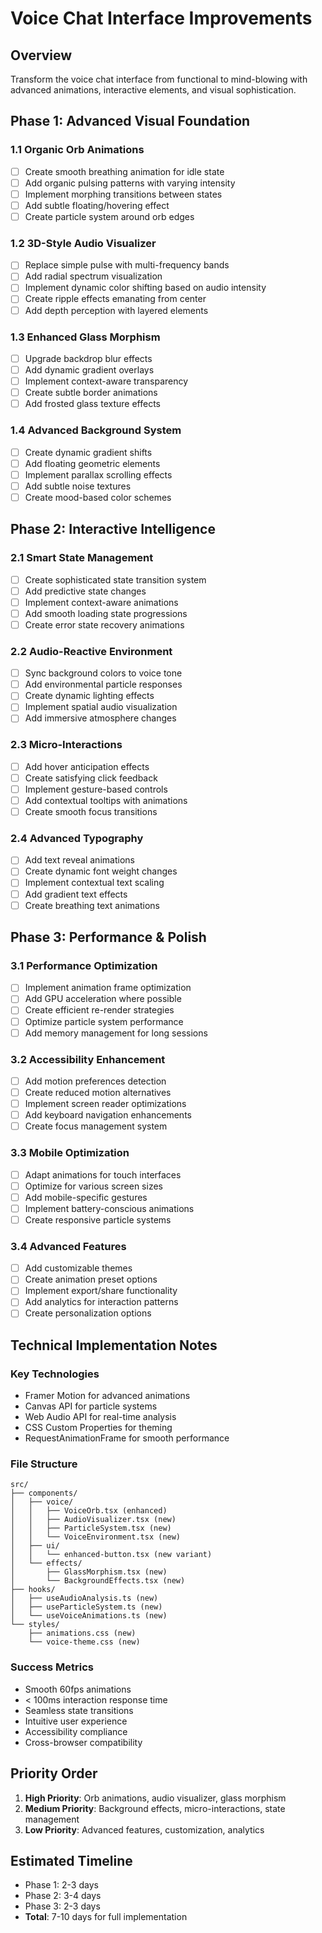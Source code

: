 # Voice Chat Interface Improvements

## Overview
Transform the voice chat interface from functional to mind-blowing with advanced animations, interactive elements, and visual sophistication.

## Phase 1: Advanced Visual Foundation

### 1.1 Organic Orb Animations
- [ ] Create smooth breathing animation for idle state
- [ ] Add organic pulsing patterns with varying intensity
- [ ] Implement morphing transitions between states
- [ ] Add subtle floating/hovering effect
- [ ] Create particle system around orb edges

### 1.2 3D-Style Audio Visualizer
- [ ] Replace simple pulse with multi-frequency bands
- [ ] Add radial spectrum visualization
- [ ] Implement dynamic color shifting based on audio intensity
- [ ] Create ripple effects emanating from center
- [ ] Add depth perception with layered elements

### 1.3 Enhanced Glass Morphism
- [ ] Upgrade backdrop blur effects
- [ ] Add dynamic gradient overlays
- [ ] Implement context-aware transparency
- [ ] Create subtle border animations
- [ ] Add frosted glass texture effects

### 1.4 Advanced Background System
- [ ] Create dynamic gradient shifts
- [ ] Add floating geometric elements
- [ ] Implement parallax scrolling effects
- [ ] Add subtle noise textures
- [ ] Create mood-based color schemes

## Phase 2: Interactive Intelligence

### 2.1 Smart State Management
- [ ] Create sophisticated state transition system
- [ ] Add predictive state changes
- [ ] Implement context-aware animations
- [ ] Add smooth loading state progressions
- [ ] Create error state recovery animations

### 2.2 Audio-Reactive Environment
- [ ] Sync background colors to voice tone
- [ ] Add environmental particle responses
- [ ] Create dynamic lighting effects
- [ ] Implement spatial audio visualization
- [ ] Add immersive atmosphere changes

### 2.3 Micro-Interactions
- [ ] Add hover anticipation effects
- [ ] Create satisfying click feedback
- [ ] Implement gesture-based controls
- [ ] Add contextual tooltips with animations
- [ ] Create smooth focus transitions

### 2.4 Advanced Typography
- [ ] Add text reveal animations
- [ ] Create dynamic font weight changes
- [ ] Implement contextual text scaling
- [ ] Add gradient text effects
- [ ] Create breathing text animations

## Phase 3: Performance & Polish

### 3.1 Performance Optimization
- [ ] Implement animation frame optimization
- [ ] Add GPU acceleration where possible
- [ ] Create efficient re-render strategies
- [ ] Optimize particle system performance
- [ ] Add memory management for long sessions

### 3.2 Accessibility Enhancement
- [ ] Add motion preferences detection
- [ ] Create reduced motion alternatives
- [ ] Implement screen reader optimizations
- [ ] Add keyboard navigation enhancements
- [ ] Create focus management system

### 3.3 Mobile Optimization
- [ ] Adapt animations for touch interfaces
- [ ] Optimize for various screen sizes
- [ ] Add mobile-specific gestures
- [ ] Implement battery-conscious animations
- [ ] Create responsive particle systems

### 3.4 Advanced Features
- [ ] Add customizable themes
- [ ] Create animation preset options
- [ ] Implement export/share functionality
- [ ] Add analytics for interaction patterns
- [ ] Create personalization options

## Technical Implementation Notes

### Key Technologies
- Framer Motion for advanced animations
- Canvas API for particle systems
- Web Audio API for real-time analysis
- CSS Custom Properties for theming
- RequestAnimationFrame for smooth performance

### File Structure
```
src/
├── components/
│   ├── voice/
│   │   ├── VoiceOrb.tsx (enhanced)
│   │   ├── AudioVisualizer.tsx (new)
│   │   ├── ParticleSystem.tsx (new)
│   │   └── VoiceEnvironment.tsx (new)
│   ├── ui/
│   │   └── enhanced-button.tsx (new variant)
│   └── effects/
│       ├── GlassMorphism.tsx (new)
│       └── BackgroundEffects.tsx (new)
├── hooks/
│   ├── useAudioAnalysis.ts (new)
│   ├── useParticleSystem.ts (new)
│   └── useVoiceAnimations.ts (new)
└── styles/
    ├── animations.css (new)
    └── voice-theme.css (new)
```

### Success Metrics
- Smooth 60fps animations
- < 100ms interaction response time
- Seamless state transitions
- Intuitive user experience
- Accessibility compliance
- Cross-browser compatibility

## Priority Order
1. **High Priority**: Orb animations, audio visualizer, glass morphism
2. **Medium Priority**: Background effects, micro-interactions, state management
3. **Low Priority**: Advanced features, customization, analytics

## Estimated Timeline
- Phase 1: 2-3 days
- Phase 2: 3-4 days  
- Phase 3: 2-3 days
- **Total**: 7-10 days for full implementation